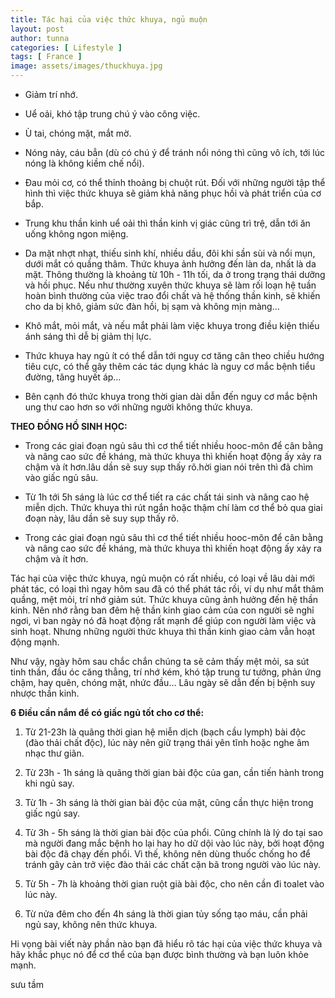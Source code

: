```yaml
---
title: Tác hại của việc thức khuya, ngủ muộn
layout: post
author: tunna
categories: [ Lifestyle ]
tags: [ France ]
image: assets/images/thuckhuya.jpg
---
```



- Giảm trí nhớ.  

- Uể oải, khó tập trung chú ý vào công việc.  
 
- Ù tai, chóng mặt, mắt mờ.  

- Nóng nảy, cáu bẳn (dù có chú ý để tránh nổi nóng thì cũng vô ích, tới lúc nóng là không kiềm chế nổi).  

- Đau mỏi cơ, có thể thỉnh thoảng bị chuột rút. Đối với những người tập thể hình thì việc thức khuya sẽ giảm khả năng phục hồi và phát triển của cơ bắp.  

- Trung khu thần kinh uể oải thì thần kinh vị giác cũng trì trệ, dẫn tới ăn uống không ngon miệng.  

- Da mặt nhợt nhạt, thiếu sinh khí, nhiều dầu, đôi khi sần sùi và nổi mụn, dưới mắt có quầng thâm. Thức khuya ảnh hưởng đến làn da, nhất là da mặt. Thông thường là khoảng từ 10h - 11h tối, da ở trong trạng thái dưỡng và hồi phục. Nếu như thường xuyên thức khuya sẽ làm rối loạn hệ tuần hoàn bình thường của việc trao đổi chất và hệ thống thần kinh, sẽ khiến cho da bị khô, giảm sức đàn hồi, bị sạm và không mịn màng…  

- Khô mắt, mỏi mắt, và nếu mắt phải làm việc khuya trong điều kiện thiếu ánh sáng thì dễ bị giảm thị lực.  

- Thức khuya hay ngủ ít có thể dẫn tới nguy cơ tăng cân theo chiều hướng tiêu cực, có thể gây thêm các tác dụng khác là nguy cơ mắc bệnh tiểu đường, tăng huyết áp…  

- Bên cạnh đó thức khuya trong thời gian dài dẫn đến nguy cơ mắc bệnh ung thư cao hơn so với những người không thức khuya.  

**THEO ĐỒNG HỒ SINH HỌC:**  

- Trong các giai đoạn ngủ sâu thì cơ thể tiết nhiều hooc-môn để cân bằng và nâng cao sức đề kháng, mà thức khuya thì khiến hoạt động ấy xảy ra chậm và ít hơn.lâu dần sẽ suy sụp thấy rõ.hời gian nói trên thì đã chìm vào giấc ngủ sâu.  

- Từ 1h tới 5h sáng là lúc cơ thể tiết ra các chất tái sinh và nâng cao hệ miễn dịch. Thức khuya thì rút ngắn hoặc thậm chí làm cơ thể bỏ qua giai đoạn này, lâu dần sẽ suy sụp thấy rõ.  

- Trong các giai đoạn ngủ sâu thì cơ thể tiết nhiều hooc-môn để cân bằng và nâng cao sức đề kháng, mà thức khuya thì khiến hoạt động ấy xảy ra chậm và ít hơn.  

Tác hại của việc thức khuya, ngủ muộn có rất nhiều, có loại về lâu dài mới phát tác, có loại thì ngay hôm sau đã có thể phát tác rồi, ví dụ như mắt thâm quầng, mệt mỏi, trí nhớ giảm sút. Thức khuya cũng ảnh hưởng đến hệ thần kinh. Nên nhớ rằng ban đêm hệ thần kinh giao cảm của con người sẽ nghỉ ngơi, vì ban ngày nó đã hoạt động rất mạnh để giúp con người làm việc và sinh hoạt. Nhưng những người thức khuya thì thần kinh giao cảm vẫn hoạt động mạnh.  

Như vậy, ngày hôm sau chắc chắn chúng ta sẽ cảm thấy mệt mỏi, sa sút tinh thần, đầu óc căng thẳng, trí nhớ kém, khó tập trung tư tưởng, phản ứng chậm, hay quên, chóng mặt, nhức đầu… Lâu ngày sẽ dẫn đến bị bệnh suy nhược thần kinh.  

**6 Điều cần nắm để có giấc ngủ tốt cho cơ thể:**  

1. Từ 21-23h là quãng thời gian hệ miễn dịch (bạch cầu lymph) bài độc (đào thải chất độc), lúc này nên giữ trạng thái yên tĩnh hoặc nghe âm nhạc thư giãn.  

2. Từ 23h - 1h sáng là quãng thời gian bài độc của gan, cần tiến hành trong khi ngủ say.  

3. Từ 1h - 3h sáng là thời gian bài độc của mật, cũng cần thực hiện trong giấc ngủ say.  

4. Từ 3h - 5h sáng là thời gian bài độc của phổi. Cũng chính là lý do tại sao mà người đang mắc bệnh ho lại hay ho dữ dội vào lúc này, bởi hoạt động bài độc đã chạy đến phổi. Vì thế, không nên dùng thuốc chống ho để tránh gây cản trở việc đào thải các chất cặn bã trong người vào lúc này.  

5. Từ 5h - 7h là khoảng thời gian ruột già bài độc, cho nên cần đi toalet vào lúc này.  

6. Từ nửa đêm cho đến 4h sáng là thời gian tủy sống tạo máu, cần phải ngủ say, không nên thức khuya.  

Hi vọng bài viết này phần nào bạn đã hiểu rõ tác hại của việc thức khuya và hãy khắc phục nó để cơ thể của bạn được bình thường và bạn luôn khỏe mạnh.  

sưu tầm

